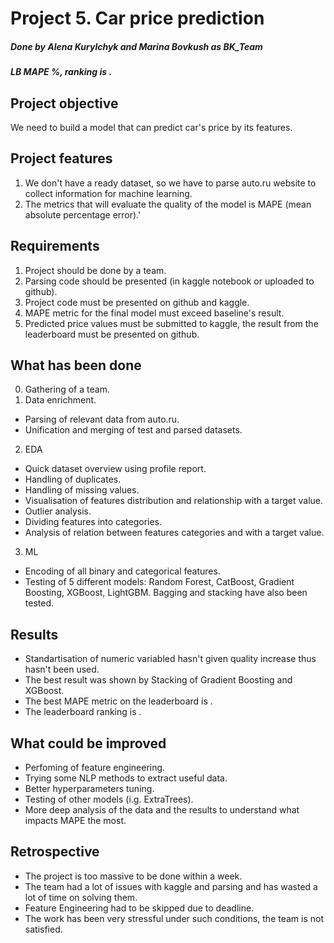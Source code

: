 # Project 5. Car price prediction
##### Done by Alena Kurylchyk and Marina Bovkush as BK_Team
##### LB MAPE %, ranking is .

## Project objective ##
We need to build a model that can predict car's price by its features.

## Project features ##
1. We don't have a ready dataset, so we have to parse auto.ru website to collect information for machine learning.
2. The metrics that will evaluate the quality of the model is MAPE (mean absolute percentage error).'

## Requirements ##
1. Project should be done by a team.
2. Parsing code should be presented (in kaggle notebook or uploaded to github).
3. Project code must be presented on github and kaggle.
4. MAPE metric for the final model must exceed baseline's result.
5. Predicted price values must be submitted to kaggle, the result from the leaderboard must be presented on github.

## What has been done ##
0. Gathering of a team.
1. Data enrichment.
+ Parsing of relevant data from auto.ru.
+ Unification and merging of test and parsed datasets.

2. EDA
+ Quick dataset overview using profile report.
+ Handling of duplicates.
+ Handling of missing values.
+ Visualisation of features distribution and relationship with a target value.
+ Outlier analysis.
+ Dividing features into categories.
+ Analysis of relation between features categories and with a target value.

3. ML
+ Encoding of all binary and categorical features.
+ Testing of 5 different models: Random Forest, CatBoost, Gradient Boosting, XGBoost, LightGBM. Bagging and stacking have also been tested.

## Results ##
+ Standartisation of numeric variabled hasn't given quality increase thus hasn't been used.
+ The best result was shown by Stacking of Gradient Boosting and XGBoost.
+ The best MAPE metric on the leaderboard is  .
+ The leaderboard ranking is  .

## What could be improved ##
+ Perfoming of feature engineering.
+ Trying some NLP methods to extract useful data.
+ Better hyperparameters tuning.
+ Testing of other models (i.g. ExtraTrees).
+ More deep analysis of the data and the results to understand what impacts MAPE the most.

## Retrospective ##
+ The project is too massive to be done within a week.
+ The team had a lot of issues with kaggle and parsing and has wasted a lot of time on solving them.
+ Feature Engineering had to be skipped due to deadline.
+ The work has been very stressful under such conditions, the team is not satisfied.

